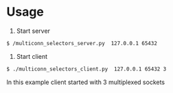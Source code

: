 Usage
============

1. Start server

```sh
$ /multiconn_selectors_server.py  127.0.0.1 65432 
```

1. Start client

```sh
$ ./multiconn_selectors_client.py  127.0.0.1 65432 3
```

In this example client started with 3 multiplexed sockets